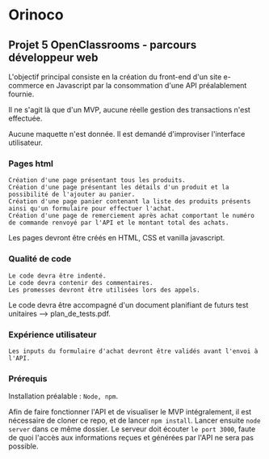 # Orinoco

## Projet 5 OpenClassrooms - parcours développeur web

L'objectif principal consiste en la création du front-end d'un site e-commerce en Javascript par la consommation d'une API préalablement fournie.

Il ne s'agit là que d'un MVP, aucune réelle gestion des transactions n'est effectuée.

Aucune maquette n'est donnée. Il est demandé d'improviser l'interface utilisateur.

### Pages html

    Création d'une page présentant tous les produits.
    Création d'une page présentant les détails d'un produit et la possibilité de l'ajouter au panier.
    Création d'une page panier contenant la liste des produits présents ainsi qu'un formulaire pour effectuer l'achat.
    Création d'une page de remerciement après achat comportant le numéro de commande renvoyé par l'API et le montant total des achats.

Les pages devront être créés en HTML, CSS et vanilla javascript.

### Qualité de code

    Le code devra être indenté.
    Le code devra contenir des commentaires.
    Les promesses devront être utilisées lors des appels.

Le code devra être accompagné d'un document planifiant de futurs test unitaires --> plan_de_tests.pdf.

### Expérience utilisateur

    Les inputs du formulaire d'achat devront être validés avant l'envoi à l'API.

### Prérequis

Installation préalable : `Node, npm`.

Afin de faire fonctionner l'API et de visualiser le MVP intégralement, il est nécessaire de cloner ce repo, et de lancer `npm install`. Lancer ensuite `node server` dans ce même dossier. Le serveur doit écouter `le port 3000`, faute de quoi l'accès aux informations reçues et générées par l'API ne sera pas possible.
